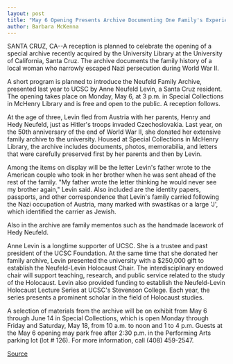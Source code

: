 ```yaml
---
layout: post
title: "May 6 Opening Presents Archive Documenting One Family's Experiences From WWII"
author: Barbara McKenna
---
```


SANTA CRUZ, CA--A reception is planned to celebrate the opening of  a special archive recently acquired by the University Library at the  University of California, Santa Cruz. The archive documents the  family history of a local woman who narrowly escaped Nazi  persecution during World War II.

A short program is planned to introduce the Neufeld Family  Archive, presented last year to UCSC by Anne Neufeld Levin, a Santa  Cruz resident. The opening takes place on Monday, May 6, at 3 p.m. in  Special Collections in McHenry Library and is free and open to the  public. A reception follows.

At the age of three, Levin fled from Austria with her parents,  Henry and Hedy Neufeld, just as Hitler's troops invaded  Czechoslovakia. Last year, on the 50th anniversary of the end of  World War II, she donated her extensive family archive to the  university. Housed at Special Collections in McHenry Library, the  archive includes documents, photos, memorabilia, and letters that  were carefully preserved first by her parents and then by Levin.

Among the items on display will be the letter Levin's father  wrote to the American couple who took in her brother when he was  sent ahead of the rest of the family. "My father wrote the letter  thinking he would never see my brother again," Levin said. Also  included are the identity papers, passports, and other  correspondence that Levin's family carried following the Nazi  occupation of Austria, many marked with swastikas or a large 'J',  which identified the carrier as Jewish.

Also in the archive are family mementos such as the handmade  lacework of Hedy Neufeld.

Anne Levin is a longtime supporter of UCSC. She is a trustee  and past president of the UCSC Foundation. At the same time that  she donated her family archive, Levin presented the university with  a $250,000 gift to establish the Neufeld-Levin Holocaust Chair. The  interdisciplinary endowed chair will support teaching, research, and  public service related to the study of the Holocaust. Levin also  provided funding to establish the Neufeld-Levin Holocaust Lecture  Series at UCSC's Stevenson College. Each year, the series presents a  prominent scholar in the field of Holocaust studies.

A selection of materials from the archive will be on exhibit  from May 6 through June 14 in Special Collections, which is open  Monday through Friday and Saturday, May 18, from 10 a.m. to noon  and 1 to 4 p.m. Guests at the May 6 opening may park free after 2:30  p.m. in the Performing Arts parking lot (lot # 126). For more  information, call (408) 459-2547.

[Source](http://www1.ucsc.edu/news_events/press_releases/archive/95-96/04-96/042996-May_6-opening_prese.html "Permalink to 042996-May_6-opening_prese")
